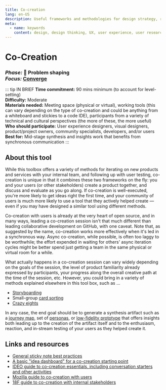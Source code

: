 ```yaml
---
title: Co-creation
lang: en-US
description: Useful frameworks and methodologies for design strategy, research and testing
meta:
  - name: keywords
    content: design, design thinking, UX, user experience, user research, user testing
---
```


# Co-Creation

### _Phase:_ 🎨 Problem shaping<br/> _Focus:_ [Converge](/tools/#converge)

::: tip IN BRIEF
**Time commitment:** 90 mins minimum (to account for level-setting)  
**Difficulty:** Moderate  
**Materials needed:** Meeting space (physical or virtual), working tools (this can vary depending on the type of co-creation and could be anything from a whiteboard and stickies to a code IDE), participants from a variety of technical and cultural perspectives (the more of these, the more useful)  
**Who should participate:** User experience designers, visual designers, product/project owners, community specialists, developers, and/or users  
**Best for:** Mid-stage synthesis and insights work that benefits from synchronous communication
:::

## About this tool

While this toolbox offers a variety of methods for iterating on new products and services with your internal team, and following up with user testing, co-creation is unique in that it combines these two frameworks on the fly: you and your users (or other stakeholders) create a product together, and discuss and evaluate as you go along. If co-creation is well-executed, you're more likely to get ideas right the first time, and your community of users is much more likely to use a tool that they actively helped create — even if you may have designed a similar tool using different methods.

Co-creation with users is already at the very heart of open source, and in many ways, leading a co-creation session isn't that much different than leading collaborative development on GitHub, with one caveat. Note that, as suggested by the name, co-creation works more effectively when it's led in a synchronous way. Async co-creation, while possible, is often too laggy to be worthwhile; the effort expended in waiting for others' async iteration cycles might be better spend just getting a team in the same physical or virtual room for a while.

What actually happens in a co-creation session can vary widely depending on the goals of the session, the level of product familiarity already expressed by participants, your progress along the overall creative path at the time of the session, etc. However, you could bring in a variety of methods explained elsewhere in this tool box, such as ...

* [Storyboarding](storyboard.md)
* Small-group [card sorting](card-sorting.md)
* [Crazy eights](crazy-eights.md)

In any case, the end goal should be to generate a synthesis artifact such as a [journey map](journey-map.md), set of [personas](personas.md), or [low-fidelity prototype](low-fidelity-prototype.md) that offers insights both leading up to the creation of the artifact itself and to the enthusiasm, reaction, and in-stream testing of your users as they helped create it.

## Links and resources

* [General sticky note best practices](https://medium.com/design-research-methods/how-to-use-post-it-notes-9ca0904a03d1)
* [A basic "idea dashboard" for a co-creation starting point](https://static1.squarespace.com/static/57c6b79629687fde090a0fdd/t/589cc8782e69cf0dd82b4508/1486669944346/Idea-Dashboard.pdf)
* [IDEO guide to co-creation essentials, including conversation starters and other activities](https://www.designkit.org/methods/co-creation-session)
* [Mozilla guide to co-creation with users](https://toolkit.mozilla.org/method/participatory-designco-design-worksession/)
* [18F guide to co-creation with internal stakeholders](https://methods.18f.gov/discover/design-studio/)
